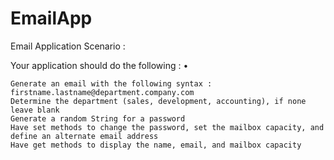 # EmailApp

Email Application Scenario :

 Your application should do the following : • 
 
	Generate an email with the following syntax : firstname.lastname@department.company.com 
	Determine the department (sales, development, accounting), if none leave blank 
	Generate a random String for a password 
	Have set methods to change the password, set the mailbox capacity, and define an alternate email address 
	Have get methods to display the name, email, and mailbox capacity
	
